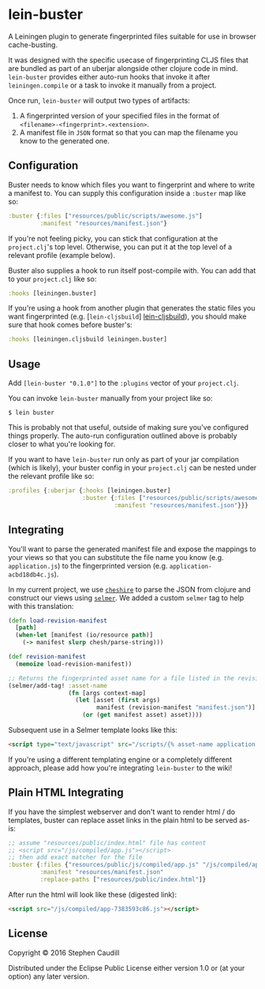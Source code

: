 # lein-buster

A Leiningen plugin to generate fingerprinted files suitable for use in browser
cache-busting.

It was designed with the specific usecase of fingerprinting CLJS files that are
bundled as part of an uberjar alongside other clojure code in mind.
`lein-buster` provides either auto-run hooks that invoke it after
`leiningen.compile` or a task to invoke it manually from a project.

Once run, `lein-buster` will output two types of artifacts:

1. A fingerprinted version of your specified files in the format of
   `<filename>-<fingerprint>.<extension>`.
2. A manifest file in `JSON` format so that you can map the filename you know to
   the generated one.

## Configuration

Buster needs to know which files you want to fingerprint and where to write a
manifest to. You can supply this configuration inside a `:buster` map like so:


```clojure
:buster {:files ["resources/public/scripts/awesome.js"]
         :manifest "resources/manifest.json"}
```

If you're not feeling picky, you can stick that configuration at the
`project.clj`'s top level. Otherwise, you can put it at the top level of a
relevant profile (example below).

Buster also supplies a hook to run itself post-compile with. You can add that to
your `project.clj` like so:

```clojure
:hooks [leiningen.buster]
```

If you're using a hook from another plugin that generates the static files you
want fingerprinted (e.g. [`lein-cljsbuild`] [lein-cljsbuild]), you should make
sure that hook comes before buster's:

```clojure
:hooks [leiningen.cljsbuild leiningen.buster]
```

## Usage

Add `[lein-buster "0.1.0"]` to the `:plugins` vector of your `project.clj`.

You can invoke `lein-buster` manually from your project like so:

    $ lein buster

This is probably not that useful, outside of making sure you've configured
things properly. The auto-run configuration outlined above is probably closer to
what you're looking for.

If you want to have `lein-buster` run only as part of your jar compilation
(which is likely), your buster config in your `project.clj` can be nested under
the relevant profile like so:

```clojure
:profiles {:uberjar {:hooks [leiningen.buster]
                     :buster {:files ["resources/public/scripts/awesome.js"]
                              :manifest "resources/manifest.json"}}}
```

## Integrating

You'll want to parse the generated manifest file and expose the mappings to your
views so that you can substitute the file name you know (e.g. `application.js`)
to the fingerprinted version (e.g. `application-acbd18db4c.js`).

In my current project, we use [`cheshire`][chesh] to parse the JSON from clojure
and construct our views using [`selmer`][selmer]. We added a custom `selmer` tag
to help with this translation:

```clojure
(defn load-revision-manifest
  [path]
  (when-let [manifest (io/resource path)]
    (-> manifest slurp chesh/parse-string)))

(def revision-manifest
  (memoize load-revision-manifest))

;; Returns the fingerprinted asset name for a file listed in the revision manifest.
(selmer/add-tag! :asset-name
                 (fn [args context-map]
                   (let [asset (first args)
                         manifest (revision-manifest "manifest.json")]
                     (or (get manifest asset) asset))))
```

Subsequent use in a Selmer template looks like this:

```html
<script type="text/javascript" src="/scripts/{% asset-name application.js %}"></script>

```

If you're using a different templating engine or a completely different
approach, please add how you're integrating `lein-buster` to the wiki!

## Plain HTML Integrating

If you have the simplest webserver and don't want to render html / do templates,
buster can replace asset links in the plain html to be served as-is:

```clojure
;; assume "resources/public/index.html" file has content
;; <script src="/js/compiled/app.js"></script>
;; then add exact matcher for the file
:buster {:files {"resources/public/js/compiled/app.js" "/js/compiled/app.js"}
         :manifest "resources/manifest.json"
         :replace-paths ["resources/public/index.html"]}
```

After run the html will look like these (digested link):

```html
<script src="/js/compiled/app-7383593c86.js"></script>
```

## License

Copyright © 2016 Stephen Caudill

Distributed under the Eclipse Public License either version 1.0 or (at
your option) any later version.


[lein-cljsbuild]: https://github.com/emezeske/lein-cljsbuild
[chesh]: https://github.com/dakrone/cheshire
[selmer]: https://github.com/yogthos/Selmer
